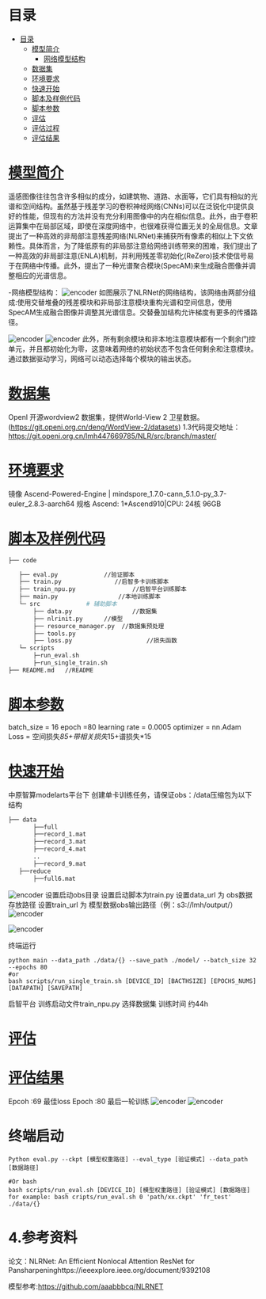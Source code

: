 # 目录
<!-- TOC -->

- [目录](#目录)
    - [模型简介](#模型简介)
        - [网络模型结构](#网络模型结构)
    - [数据集](#数据集)
    - [环境要求](#ENV)
    - [快速开始](#Start)
    - [脚本及样例代码](#Code)
    - [脚本参数](#param)
    - [评估](#eval)
    - [评估过程](#evalusage)
    - [评估结果](#evalresult)
<!-- /TOC -->
# [模型简介](#目录)
遥感图像往往包含许多相似的成分，如建筑物、道路、水面等，它们具有相似的光谱和空间结构。虽然基于残差学习的卷积神经网络(CNNs)可以在泛锐化中提供良好的性能，但现有的方法并没有充分利用图像中的内在相似信息。此外，由于卷积运算集中在局部区域，即使在深度网络中，也很难获得位置无关的全局信息。文章提出了一种高效的非局部注意残差网络(NLRNet)来捕获所有像素的相似上下文依赖性。具体而言，为了降低原有的非局部注意给网络训练带来的困难，我们提出了一种高效的非局部注意(ENLA)机制，并利用残差零初始化(ReZero)技术使信号易于在网络中传播。此外，提出了一种光谱聚合模块(SpecAM)来生成融合图像并调整相应的光谱信息。

-网络模型结构：
![encoder](imgs/net.JPG)
如图展示了NLRNet的网络结构，该网络由两部分组成:使用交替堆叠的残差模块和非局部注意模块重构光谱和空间信息，使用SpecAM生成融合图像并调整其光谱信息。交替叠加结构允许梯度有更多的传播路径。

![encoder](imgs/net2.JPG)
![encoder](imgs/net3.JPG) 
此外，所有剩余模块和非本地注意模块都有一个剩余门控单元，并且都初始化为零，这意味着网络的初始状态不包含任何剩余和注意模块。通过数据驱动学习，网络可以动态选择每个模块的输出状态。

# [数据集](#数据集)
Openl 开源wordview2 数据集，提供World-View 2 卫星数据。(https://git.openi.org.cn/deng/WordView-2/datasets)
1.3代码提交地址：
https://git.openi.org.cn/lmh447669785/NLR/src/branch/master/
# [环境要求](#环境要求)
镜像 Ascend-Powered-Engine | mindspore_1.7.0-cann_5.1.0-py_3.7-euler_2.8.3-aarch64
规格	Ascend: 1*Ascend910|CPU: 24核 96GB
# [脚本及样例代码](#Code)
 ```bash
├── code

    ├── eval.py				//验证脚本  
    ├── train.py               //启智多卡训练脚本  
    ├── train_npu.py				//启智平台训练脚本
    ├── main.py					//本地训练脚本   						
    └─ src             # 辅助脚本
        ├── data.py					//数据集
        ├── nlrinit.py		//模型
        ├── resource_manager.py  //数据集预处理
        ├── tools.py
        ├── loss.py               		//损失函数
    └─ scripts
        ├─run_eval.sh
        ├─run_single_train.sh 
├── README.md   //README 
```


# [脚本参数](#param)
batch_size = 16
epoch =80
learning rate = 0.0005
optimizer = nn.Adam
Loss = 空间损失*85+带相关损失*15+谱损失*15
# [快速开始](#Start)
中原智算modelarts平台下 创建单卡训练任务，请保证obs：/data压缩包为以下结构
 ```bash
├── data		       				
        ├──full    
        ├──record_1.mat
        ├──record_3.mat
        ├──record_4.mat
        ..
        ├──record_9.mat
    ├──reduce
        ├──full6.mat   
 ``` 
![encoder](imgs/train3.JPG) 
设置启动obs目录
设置启动脚本为train.py
设置data_url 为 obs数据存放路径
设置train_url 为 模型数据obs输出路径（例：s3://lmh/output/）
![encoder](imgs/train.JPG) 

![encoder](imgs/train2.JPG) 


终端运行 
```shell
python main --data_path ./data/{} --save_path ./model/ --batch_size 32 --epochs 80
#or 
bash scripts/run_single_train.sh [DEVICE_ID] [BACTHSIZE] [EPOCHS_NUMS] [DATAPATH] [SAVEPATH]
```
启智平台
训练启动文件train_npu.py
选择数据集
训练时间 约44h


# [评估](#eval)
# [评估结果](#evalresult)
Epcoh :69 最佳loss
Epoch :80 最后一轮训练
![encoder](imgs/qnr.JPG) 
![encoder](imgs/erags.JPG) 
# 终端启动
```shell
Python eval.py --ckpt [模型权重路径] --eval_type [验证模式] --data_path [数据路径]

#Or bash
bash scripts/run_eval.sh [DEVICE_ID] [模型权重路径] [验证模式] [数据路径]
for example: bash cripts/run_eval.sh 0 'path/xx.ckpt' 'fr_test' ./data/{}
```

# 4.参考资料
论文：NLRNet: An Efficient Nonlocal Attention ResNet for Pansharpeninghttps://ieeexplore.ieee.org/document/9392108

模型参考:https://github.com/aaabbbcq/NLRNET